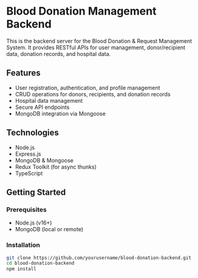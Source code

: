 # Blood Donation Management Backend

This is the backend server for the Blood Donation & Request Management System. It provides RESTful APIs for user management, donor/recipient data, donation records, and hospital data.

## Features

- User registration, authentication, and profile management
- CRUD operations for donors, recipients, and donation records
- Hospital data management
- Secure API endpoints
- MongoDB integration via Mongoose

## Technologies

- Node.js
- Express.js
- MongoDB & Mongoose
- Redux Toolkit (for async thunks)
- TypeScript

## Getting Started

### Prerequisites

- Node.js (v16+)
- MongoDB (local or remote)

### Installation

```bash
git clone https://github.com/yourusername/blood-donation-backend.git
cd blood-donation-backend
npm install
